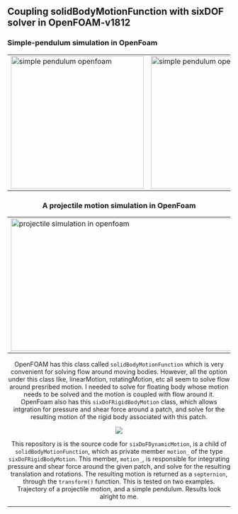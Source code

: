 ## Coupling solidBodyMotionFunction with sixDOF solver in OpenFOAM-v1812

### Simple-pendulum simulation in OpenFoam

<center>
<table>
    <tr>
        <td>
          <img src="https://github.com/krajit/sixDoFDynamicMotion/blob/master/images/pendulum_U.gif?raw=true" alt="simple pendulum openfoam" height="300rem" width="300rem">
        </td>        
        <td>
          <img src="https://github.com/krajit/sixDoFDynamicMotion/blob/master/images/pendulum_meshMotion.gif?raw=true" alt="simple pendulum openfoam" height="300rem" width="300rem">
        </td>        
</tr>
</table>

### A projectile motion simulation in OpenFoam

<table>
    <tr>
        <td>
          <img src="https://github.com/krajit/sixDoFDynamicMotion/blob/master/images/projectileVelocity.gif" alt="projectile simulation in openfoam" height="300rem" width="500rem">
        </td>        
        <td>
          <img src="https://github.com/krajit/sixDoFDynamicMotion/blob/master/images/projectileMesh.gif?raw=true" alt="projectile simulation in openfoam" height="300rem" width="500rem">
        </td>        
</tr>
</table>


OpenFOAM has this class called `solidBodyMotionFunction` which is very convenient for solving flow around moving bodies. However, all the option under this class like, linearMotion, rotatingMotion, etc all seem to solve flow around presribed motion. I needed to solve for floating body whose motion needs to be solved and the motion is coupled with flow around it. OpenFoam also has this `sixDoFRigidBodyMotion` class, which allows intgration for pressure and shear force around a patch, and solve for the resulting motion of the rigid body associated with this patch. 

![](https://github.com/krajit/sixDoFDynamicMotion/blob/master/images/inheritence.png?raw=true)


This repository is is the source code for  `sixDoFDynamicMotion`, is a child of `solidBodyMotionFunction`, which as private member `motion_` of the type `sixDoFRigidBodyMotion`. This member, `motion_`, is responsible for integrating pressure and shear force around the given patch, and solve for the resulting  translation and rotations. The resulting motion is returned as a `septernion`, through the `transform()` function. This is tested on two examples. Trajectory of a projectile motion, and a simple pendulum. Results look alright to me. 

----------------
